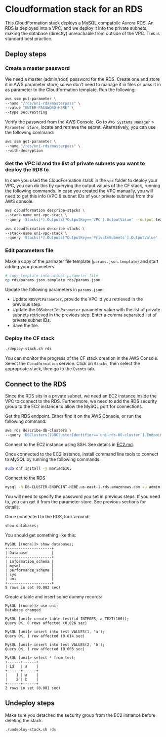 # Cloudformation stack for an RDS

This CloudFormation stack deploys a MySQL compatbile Aurora RDS. An RDS is deployed into a VPC, and we deploy it
into the private subnets, making the database (directly) unreachable from outside of the VPC. This is standard
best practice.

## Deploy steps

### Create a master password

We need a master (admin/root) password for the RDS. Create one and store it in AWS parameter store, so we don't need to
manage it in files or pass it in as parameter to the Cloudformation template. Run the following:

```Bash
aws ssm put-parameter \
--name "/rds/uni-rds/masterpass" \
--value "ENTER-PASSWORD-HERE" \
--type SecureString
```

Verify the password from the AWS Console. Go to `AWS Systems Manager` > `Parameter Store`, locate and retrieve the
secret. Alternatively, you can use the following command:

```Bash
aws ssm get-parameter \
--name "/rds/uni-rds/masterpass" \
--with-decryption
```

### Get the VPC id and the list of private subnets you want to deploy the RDS to

In case you used the CloudFormation stack in the `vpc` folder to deploy your VPC, you can do this by querying
the output values of the CF stack, running the following commands. In case you created the VPC manually, you will need
to get this info (VPC & subnet IDs of your private subnets) from the AWS console.

```Bash
aws cloudformation describe-stacks \
--stack-name uni-vpc-stack \
--query 'Stacks[*].Outputs[?OutputKey==`VPC`].OutputValue' --output text
```

```Bash
aws cloudformation describe-stacks \
--stack-name uni-vpc-stack \
--query 'Stacks[*].Outputs[?OutputKey==`PrivateSubnets`].OutputValue' --output text
```



### Edit parameters file

Make a copy of the parmater file template (`params.json.template`) and start adding your parameters.

```Bash
# copy template into actual parameter file
cp rds/params.json.template rds/params.json
```

Update the following parameters in `params.json`:
  - Update `RDSVPCParameter`, provide the VPC id you retrieved in the previous step.
  - Update the `DBSubnetIdsParameter` parameter value with the list of private subnets retrieved in the previous step.
  Enter a comma separated list of private subnet IDs.
  - Save the file.


### Deploy the CF stack

```Bash
./deploy-stack.sh rds
```

You can monitor the progress of the CF stack creation in the AWS Console. Select the `Cloudformation` service. Click
on `Stacks`, then select the appropriate stack, then go to the `Events` tab.

## Connect to the RDS

Since the RDS sits in a private subnet, we need an EC2 instance inside the VPC to connect to the RDS. Furthermore,
we need to add the RDS security group to the EC2 instance to allow the MySQL port for connections.

Get the RDS endpoint. Either find it on the AWS Console, or run the following command:

```Bash
aws rds describe-db-clusters \
--query 'DBClusters[?DBClusterIdentifier==`uni-rds-00-cluster`].Endpoint' --output text
```

Connect to the EC2 instance using SSH. See details in [EC2.md](./EC2.md).

Once connected to the EC2 instance, install command line tools to connect to MySQL by running the following commands:

```Bash
sudo dnf install -y mariadb105
```

Connect to the RDS

```Bash
mysql -h DB-CLUSTER-ENDPOINT-HERE.us-east-1.rds.amazonaws.com -u admin -p
```

You will need to specify the password you set in previous steps. If you need to, you can get it from the parameter
store. See previous sections for details.

Once connected to the RDS, look around:

```SQL
show databases;
```

You should get something like this:

```
MySQL [(none)]> show databases;
+--------------------+
| Database           |
+--------------------+
| information_schema |
| mysql              |
| performance_schema |
| sys                |
| uni                |
+--------------------+
5 rows in set (0.002 sec)
```

Create a table and insert some dummy records:

```
MySQL [(none)]> use uni;
Database changed

MySQL [uni]> create table test(id INTEGER, a TEXT(100));
Query OK, 0 rows affected (0.026 sec)

MySQL [uni]> insert into test VALUES(1, 'a');
Query OK, 1 row affected (0.014 sec)

MySQL [uni]> insert into test VALUES(2, 'b');
Query OK, 1 row affected (0.003 sec)

MySQL [uni]> select * from test;
+------+------+
| id   | a    |
+------+------+
|    1 | a    |
|    2 | b    |
+------+------+
2 rows in set (0.001 sec)
```

## Undeploy steps

Make sure you detached the security group from the EC2 instance before deleting the stack.

```Bash
./undeploy-stack.sh rds
```
